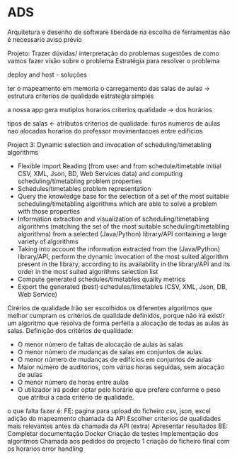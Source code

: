 # ADS

Arquitetura e desenho de software liberdade na escolha de ferramentas não é necessario aviso prévio

Projeto:
Trazer dúvidas/ interpretação do problemas sugestões de como vamos fazer visão sobre o problema Estratégia para resolver
o problema

deploy and host - soluções

ter o mapeamento em memoria o carregamento das salas de aulas -> estrutura criterios de qualidade estrategia simples

a nossa app gera mutiplos horarios criterios qualidade -> dos horários

tipos de salas <- atributos criterios de qualidade:
furos numeros de aulas nao alocadas horarios do professor movimentacoes entre edificios

Project 3: Dynamic selection and invocation of scheduling/timetabling algorithms

- Flexible import Reading (from user and from schedule/timetable initial CSV, XML, Json, BD, Web Services data) and
  computing scheduling/timetabling problem properties
- Schedules/timetables problem representation
- Query the knowledge base for the selection of a set of the most suitable scheduling/timetabling algorithms which are
  able to solve a problem with those properties
- Information extraction and visualization of scheduling/timetabling algorithms (matching the set of the most suitable
  scheduling/timetabling algorithms) from a selected (Java/Python) library/API containing a large variety of algorithms
- Taking into account the information extracted from the (Java/Python) library/API, perform the dynamic invocation of
  the most suited algorithm present in the library, according to its availability in the library/API and its order in
  the most suited algorithms selection list
- Compute generated schedules/timetables quality metrics
- Export the generated (best) schedules/timetables (CSV, XML, Json, DB, Web Service)

Cirérios de qualidade Irão ser escolhidos os diferentes algoritmos que melhor cumpram os critérios de qualidade
definidos, porque não irá existir um algoritmo que resolva de forma perfeita a alocação de todas as aulas às salas.​
Definição dos critérios de qualidade:

* O menor número de faltas de alocação de aulas às salas
* O menor número de mudanças de salas em conjuntos de aulas
* O menor número de mudanças de edifícios em conjuntos de aulas
* Maior número de auditórios, com várias horas seguidas, sem alocação de aulas
* O menor número de horas entre aulas
* O utilizador irá poder optar pelo horário que prefere conforme o peso que atribui a cada critério de qualidade.

o que falta fazer é:
FE:
pagina para upload do ficheiro csv, json, excel adição do mapeamento chamada da API Escolher criterios de qualidades
mais relevantes antes da chamada da API (extra)
Apresentar resultados BE:
Completar documentação Docker Criação de testes Implementação dos algoritmos Chamada aos pedidos do projecto 1 criação
do ficheiro final com os horarios error handling
